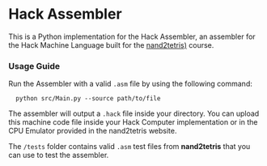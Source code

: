 # Hack Assembler

This is a Python implementation for the Hack Assembler, an assembler for the Hack Machine Language built for the [nand2tetris)](https://www.nand2tetris.org/) course.

### Usage Guide
Run the Assembler with a valid `.asm` file by using the following command:

```
  python src/Main.py --source path/to/file
```

The assembler will output a `.hack` file inside your directory. You can upload this machine code file inside your Hack Computer implementation or in the CPU Emulator provided in the nand2tetris website.

The `/tests` folder contains valid `.asm` test files from **nand2tetris** that you can use to test the assembler.
